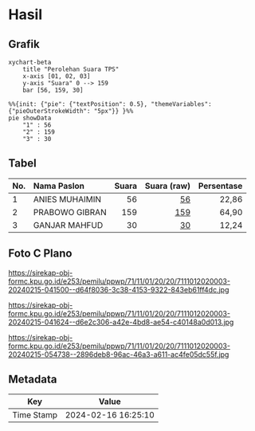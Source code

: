 # Hasil

## Grafik

```mermaid
xychart-beta
    title "Perolehan Suara TPS"
    x-axis [01, 02, 03]
    y-axis "Suara" 0 --> 159
    bar [56, 159, 30]
```

```mermaid
%%{init: {"pie": {"textPosition": 0.5}, "themeVariables": {"pieOuterStrokeWidth": "5px"}} }%%
pie showData
    "1" : 56
    "2" : 159
    "3" : 30
```

## Tabel

| No. | Nama Paslon    | Suara | Suara (raw) | Persentase |
|:--- |:-------------- | -----:| -----------:| ----------:|
| 1   | ANIES MUHAIMIN | 56    | [56][p-1]   | 22,86      |
| 2   | PRABOWO GIBRAN | 159   | [159][p-2]  | 64,90      |
| 3   | GANJAR MAHFUD  | 30    | [30][p-3]   | 12,24      |


[p-1]: https://github.com/gigit-pemilu/pemilu-2024-71-sulawesi-utara/blob/main/pilpres/hitung-suara/sub/71-sulawesi-utara/sub/11-bolaang-mongondow-selatan/sub/01-bolaang-uki/sub/2020-soguo/sub/003-tps/sub/paslon-1.txt
[p-2]: https://github.com/gigit-pemilu/pemilu-2024-71-sulawesi-utara/blob/main/pilpres/hitung-suara/sub/71-sulawesi-utara/sub/11-bolaang-mongondow-selatan/sub/01-bolaang-uki/sub/2020-soguo/sub/003-tps/sub/paslon-2.txt
[p-3]: https://github.com/gigit-pemilu/pemilu-2024-71-sulawesi-utara/blob/main/pilpres/hitung-suara/sub/71-sulawesi-utara/sub/11-bolaang-mongondow-selatan/sub/01-bolaang-uki/sub/2020-soguo/sub/003-tps/sub/paslon-3.txt

## Foto C Plano

https://sirekap-obj-formc.kpu.go.id/e253/pemilu/ppwp/71/11/01/20/20/7111012020003-20240215-041500--d64f8036-3c38-4153-9322-843eb61ff4dc.jpg

https://sirekap-obj-formc.kpu.go.id/e253/pemilu/ppwp/71/11/01/20/20/7111012020003-20240215-041624--d6e2c306-a42e-4bd8-ae54-c40148a0d013.jpg

https://sirekap-obj-formc.kpu.go.id/e253/pemilu/ppwp/71/11/01/20/20/7111012020003-20240215-054738--2896deb8-96ac-46a3-a611-ac4fe05dc55f.jpg


## Metadata

| Key        | Value               |
| ---------- | ------------------- |
| Time Stamp | 2024-02-16 16:25:10 |




